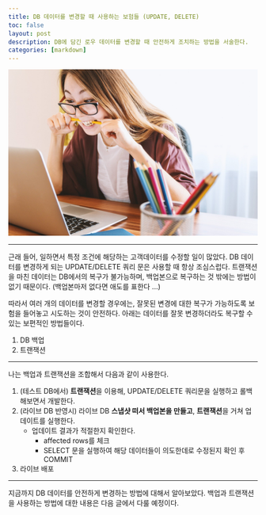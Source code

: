 ```yaml
---
title: DB 데이터를 변경할 때 사용하는 보험들 (UPDATE, DELETE)
toc: false
layout: post
description: DB에 담긴 로우 데이터를 변경할 때 안전하게 조치하는 방법을 서술한다.
categories: [markdown]
---
```

![schema](images/fail-db.jpg)

---

근래 들어, 일하면서 특정 조건에 해당하는 고객데이터를 수정할 일이 많았다. DB 데이터를 변경하게 되는 UPDATE/DELETE 쿼리 문은 사용할 때 항상 조심스럽다. 트랜잭션을 마친 데이터는 DB에서의 복구가 불가능하며, 백업본으로 복구하는 것 밖에는 방법이 없기 때문이다. (백업본마저 없다면 애도를 표한다 ...) 

따라서 여러 개의 데이터를 변경할 경우에는, 잘못된 변경에 대한 복구가 가능하도록 보험을 들어놓고 시도하는 것이 안전하다. 아래는 데이터를 잘못 변경하더라도 복구할 수 있는 보편적인 방법들이다. 

1. DB 백업
2. 트랜잭션

---

나는 백업과 트랜잭션을 조합해서 다음과 같이 사용한다.

1. (테스트 DB에서) **트랜잭션**을 이용해, UPDATE/DELETE 쿼리문을 실행하고 롤백해보면서 개발한다.
2. (라이브 DB 반영시) 라이브 DB **스냅샷 떠서 백업본을 만들고**, **트랜잭션**을 거쳐 업데이트를 실행한다.
    - 업데이트 결과가 적절한지 확인한다.
        - affected rows를 체크
        - SELECT 문을 실행하여 해당 데이터들이 의도한데로 수정된지 확인 후 COMMIT
3. 라이브 배포

---

지금까지 DB 데이터를 안전하게 변경하는 방법에 대해서 알아보았다. 백업과 트랜잭션을 사용하는 방법에 대한 내용은 다음 글에서 다룰 예정이다. 
